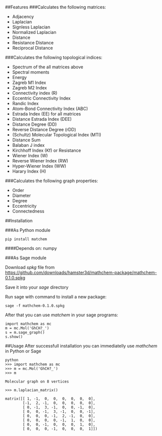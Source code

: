 ##Features
###Calculates the following matrices:
* Adjacency
* Laplacian
* Signless Laplacian
* Normalized Laplacian
* Distance
* Resistance Distance
* Reciprocal Distance
    
###Calculates the following topological indices:
* Spectrum of the all matrices above
* Spectral moments
* Energy
* Zagreb M1 Index
* Zagreb M2 Index
* Connectivity index (R)
* Eccentric Connectivity Index
* Randic Index
* Atom-Bond Connectivity Index (ABC)
* Estrada Index (EE) for all matrices
* Distance Estrada Index (DEE)
* Distance Degree (DD)
* Reverse Distance Degree (rDD)
* (Schultz) Molecular Topological Index (MTI)
* Distance Sum
* Balaban J index
* Kirchhoff Index (Kf) or Resistance
* Wiener Index (W)
* Reverse Wiener Index (RW)
* Hyper-Wiener Index (WW)
* Harary Index (H)
    
###Calculates the following graph properties:

* Order
* Diameter
* Degree
* Eccentricity
* Connectedness

##Installation

###As Python module

    pip install matchem    

####Depends on:
numpy

###As Sage module

Download *spkg* file from <https://github.com/downloads/hamster3d/mathchem-package/mathchem-0.1.0.spkg>

Save it into your *sage* directory

Run sage with command to install a new package:


    sage -f mathchem-0.1.0.spkg


After that you can use *matchem* in your sage programs:

    import mathchem as mc
    m = mc.Mol('GhCH?_')
    s = m.sage_graph()
    s.show()

##Usage
After successfull installation you can immediatelly use *mathchem* in Python or Sage
    
    python
    >>> import mathchem as mc
    >>> m = mc.Mol('GhCH?_')
    >>> m
    
    Molecular graph on 8 vertices
    
    >>> m.laplacian_matrix()
    
    matrix([[ 1, -1,  0,  0,  0,  0,  0,  0],
            [-1,  2, -1,  0,  0,  0,  0,  0],
            [ 0, -1,  3, -1,  0,  0, -1,  0],
            [ 0,  0, -1,  3, -1,  0,  0, -1],
            [ 0,  0,  0, -1,  2, -1,  0,  0],
            [ 0,  0,  0,  0, -1,  1,  0,  0],
            [ 0,  0, -1,  0,  0,  0,  1,  0],
            [ 0,  0,  0, -1,  0,  0,  0,  1]])